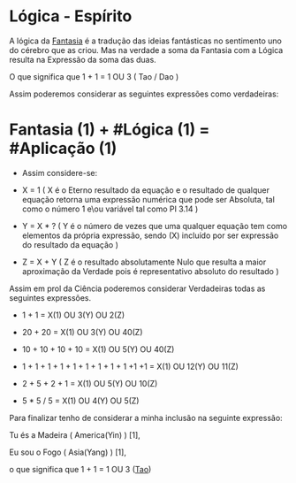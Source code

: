 # Lógica - Espírito

A lógica da [Fantasia](./FANTASIA.md) é a tradução das ideias fantásticas no sentimento uno do cérebro que as criou. Mas na verdade a soma da Fantasia com a Lógica resulta na Expressão da soma das duas.

O que significa que 1 + 1 = 1 OU 3 ( Tao / Dao )

Assim poderemos considerar as seguintes expressões como verdadeiras:

# Fantasia (1) + #Lógica (1) = #Aplicação (1)

- Assim considere-se:

- X = 1 ( X é o Eterno resultado da equação e o resultado de qualquer equação retorna uma expressão numérica que pode ser Absoluta, tal como o número 1 e\ou variável tal como PI 3.14 ) 
- Y = X * ? ( Y é  o número de vezes que uma qualquer equação tem como elementos da própria expressão, sendo (X) incluído por ser expressão do resultado da equação )
- Z = X + Y ( Z é o resultado absolutamente Nulo que resulta a maior aproximação da Verdade pois é representativo absoluto do resultado )

Assim em prol da Ciência poderemos considerar Verdadeiras todas as seguintes expressões.

- 1 + 1 = X(1) OU 3(Y) OU 2(Z)

- 20 + 20 = X(1) OU 3(Y) OU 40(Z)

- 10 + 10 + 10 + 10 = X(1) OU 5(Y) OU 40(Z)

- 1 + 1 + 1 + 1 + 1 + 1 + 1 + 1 + 1 +1 +1 = X(1) OU 12(Y) OU 11(Z) 

- 2 + 5 + 2 + 1 = X(1) OU 5(Y) OU 10(Z)

- 5 * 5 / 5 = X(1) OU 4(Y) OU 5(Z)

Para finalizar tenho de considerar a minha inclusão na seguinte expressão:

Tu és a Madeira ( America(Yin) ) [1],

Eu sou o Fogo ( Asia(Yang) ) [1],

o que significa que 1 + 1 = 1 OU 3 ([Tao](https://art.odicforcesounds.com/pages/YinYang/Tao/index.html))

